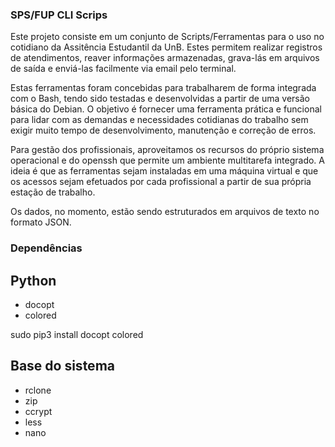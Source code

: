 ### SPS/FUP CLI Scrips ###

Este projeto consiste em um conjunto de Scripts/Ferramentas para o uso no cotidiano da Assitência Estudantil da UnB. Estes permitem realizar registros de atendimentos, reaver informações armazenadas, grava-lás em arquivos de saída e enviá-las facilmente via email pelo terminal.

Estas ferramentas foram concebidas para trabalharem de forma integrada com o Bash, tendo sido testadas e desenvolvidas a partir de uma versão básica do Debian. O objetivo é fornecer uma ferramenta prática e funcional para lidar com as demandas e necessidades cotidianas do trabalho sem exigir muito tempo de desenvolvimento, manutenção e correção de erros.

Para gestão dos profissionais, aproveitamos os recursos do próprio sistema operacional e do openssh que permite um ambiente multitarefa integrado. A ideia é que as ferramentas sejam instaladas em uma máquina virtual e que os acessos sejam efetuados por cada profissional a partir de sua própria estação de trabalho.

Os dados, no momento, estão sendo estruturados em arquivos de texto no formato JSON.

### Dependências ###

## Python ##

- docopt
- colored

sudo pip3 install docopt colored

## Base do sistema ##

- rclone
- zip
- ccrypt
- less
- nano

